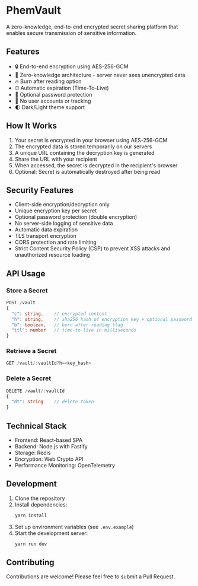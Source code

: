 # PhemVault

A zero-knowledge, end-to-end encrypted secret sharing platform that enables secure transmission of sensitive information.

## Features

- 🔒 End-to-end encryption using AES-256-GCM
- 🤫 Zero-knowledge architecture - server never sees unencrypted data
- 🔥 Burn after reading option
- ⏰ Automatic expiration (Time-To-Live)
- 🔑 Optional password protection
- 🚫 No user accounts or tracking
- 🌓 Dark/Light theme support

## How It Works

1. Your secret is encrypted in your browser using AES-256-GCM
2. The encrypted data is stored temporarily on our servers
3. A unique URL containing the decryption key is generated
4. Share the URL with your recipient
5. When accessed, the secret is decrypted in the recipient's browser
6. Optional: Secret is automatically destroyed after being read

## Security Features

- Client-side encryption/decryption only
- Unique encryption key per secret
- Optional password protection (double encryption)
- No server-side logging of sensitive data
- Automatic data expiration
- TLS transport encryption
- CORS protection and rate limiting
- Strict Content Security Policy (CSP) to prevent XSS attacks and unauthorized resource loading

## API Usage

### Store a Secret

```typescript
POST /vault
{
  "c": string,    // encrypted content
  "h": string,    // sha256 hash of encryption key + optional password
  "b": boolean,   // burn after reading flag
  "ttl": number   // time-to-live in milliseconds
}
```

### Retrieve a Secret

```typescript
GET /vault/:vaultId?h=<key_hash>
```

### Delete a Secret

```typescript
DELETE /vault/:vaultId
{
  "dt": string    // delete token
}
```

## Technical Stack

- Frontend: React-based SPA
- Backend: Node.js with Fastify
- Storage: Redis
- Encryption: Web Crypto API
- Performance Monitoring: OpenTelemetry

## Development

1. Clone the repository
2. Install dependencies:
   ```bash
   yarn install
   ```
3. Set up environment variables (see `.env.example`)
4. Start the development server:
   ```bash
   yarn run dev
   ```

## Contributing

Contributions are welcome! Please feel free to submit a Pull Request.
